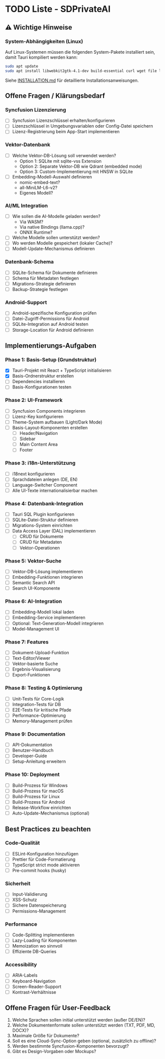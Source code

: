 # TODO Liste - SDPrivateAI

## ⚠️ Wichtige Hinweise

### System-Abhängigkeiten (Linux)
Auf Linux-Systemen müssen die folgenden System-Pakete installiert sein, damit Tauri kompiliert werden kann:
```bash
sudo apt update
sudo apt install libwebkit2gtk-4.1-dev build-essential curl wget file libxdo-dev libssl-dev libayatana-appindicator3-dev librsvg2-dev
```

Siehe [INSTALLATION.md](./INSTALLATION.md) für detaillierte Installationsanweisungen.

## Offene Fragen / Klärungsbedarf

### Syncfusion Lizenzierung
- [ ] Syncfusion Lizenzschlüssel erhalten/konfigurieren
- [ ] Lizenzschlüssel in Umgebungsvariablen oder Config-Datei speichern
- [ ] Lizenz-Registrierung beim App-Start implementieren

### Vektor-Datenbank
- [ ] Welche Vektor-DB-Lösung soll verwendet werden?
  - Option 1: SQLite mit sqlite-vss Extension
  - Option 2: Separate Vektor-DB wie Qdrant (embedded mode)
  - Option 3: Custom-Implementierung mit HNSW in SQLite
- [ ] Embedding-Modell-Auswahl definieren
  - nomic-embed-text?
  - all-MiniLM-L6-v2?
  - Eigenes Modell?

### AI/ML Integration
- [ ] Wie sollen die AI-Modelle geladen werden?
  - Via WASM?
  - Via native Bindings (llama.cpp)?
  - ONNX Runtime?
- [ ] Welche Modelle sollen unterstützt werden?
- [ ] Wo werden Modelle gespeichert (lokaler Cache)?
- [ ] Modell-Update-Mechanismus definieren

### Datenbank-Schema
- [ ] SQLite-Schema für Dokumente definieren
- [ ] Schema für Metadaten festlegen
- [ ] Migrations-Strategie definieren
- [ ] Backup-Strategie festlegen

### Android-Support
- [ ] Android-spezifische Konfiguration prüfen
- [ ] Datei-Zugriff-Permissions für Android
- [ ] SQLite-Integration auf Android testen
- [ ] Storage-Location für Android definieren

## Implementierungs-Aufgaben

### Phase 1: Basis-Setup (Grundstruktur)
- [x] Tauri-Projekt mit React + TypeScript initialisieren
- [x] Basis-Ordnerstruktur erstellen
- [ ] Dependencies installieren
- [ ] Basis-Konfigurationen testen

### Phase 2: UI-Framework
- [ ] Syncfusion Components integrieren
- [ ] Lizenz-Key konfigurieren
- [ ] Theme-System aufbauen (Light/Dark Mode)
- [ ] Basis-Layout-Komponenten erstellen
  - [ ] Header/Navigation
  - [ ] Sidebar
  - [ ] Main Content Area
  - [ ] Footer

### Phase 3: i18n-Unterstützung
- [ ] i18next konfigurieren
- [ ] Sprachdateien anlegen (DE, EN)
- [ ] Language-Switcher Component
- [ ] Alle UI-Texte internationalisierbar machen

### Phase 4: Datenbank-Integration
- [ ] Tauri SQL Plugin konfigurieren
- [ ] SQLite-Datei-Struktur definieren
- [ ] Migrations-System einrichten
- [ ] Data Access Layer (DAL) implementieren
  - [ ] CRUD für Dokumente
  - [ ] CRUD für Metadaten
  - [ ] Vektor-Operationen

### Phase 5: Vektor-Suche
- [ ] Vektor-DB-Lösung implementieren
- [ ] Embedding-Funktionen integrieren
- [ ] Semantic Search API
- [ ] Search UI-Komponente

### Phase 6: AI-Integration
- [ ] Embedding-Modell lokal laden
- [ ] Embedding-Service implementieren
- [ ] Optional: Text-Generation-Modell integrieren
- [ ] Model-Management UI

### Phase 7: Features
- [ ] Dokument-Upload-Funktion
- [ ] Text-Editor/Viewer
- [ ] Vektor-basierte Suche
- [ ] Ergebnis-Visualisierung
- [ ] Export-Funktionen

### Phase 8: Testing & Optimierung
- [ ] Unit-Tests für Core-Logik
- [ ] Integration-Tests für DB
- [ ] E2E-Tests für kritische Pfade
- [ ] Performance-Optimierung
- [ ] Memory-Management prüfen

### Phase 9: Documentation
- [ ] API-Dokumentation
- [ ] Benutzer-Handbuch
- [ ] Developer-Guide
- [ ] Setup-Anleitung erweitern

### Phase 10: Deployment
- [ ] Build-Prozess für Windows
- [ ] Build-Prozess für macOS
- [ ] Build-Prozess für Linux
- [ ] Build-Prozess für Android
- [ ] Release-Workflow einrichten
- [ ] Auto-Update-Mechanismus (optional)

## Best Practices zu beachten

### Code-Qualität
- [ ] ESLint-Konfiguration hinzufügen
- [ ] Prettier für Code-Formatierung
- [ ] TypeScript strict mode aktivieren
- [ ] Pre-commit hooks (husky)

### Sicherheit
- [ ] Input-Validierung
- [ ] XSS-Schutz
- [ ] Sichere Datenspeicherung
- [ ] Permissions-Management

### Performance
- [ ] Code-Splitting implementieren
- [ ] Lazy-Loading für Komponenten
- [ ] Memoization wo sinnvoll
- [ ] Effiziente DB-Queries

### Accessibility
- [ ] ARIA-Labels
- [ ] Keyboard-Navigation
- [ ] Screen-Reader-Support
- [ ] Kontrast-Verhältnisse

## Offene Fragen für User-Feedback
1. Welche Sprachen sollen initial unterstützt werden (außer DE/EN)?
2. Welche Dokumentenformate sollen unterstützt werden (TXT, PDF, MD, DOCX)?
3. Maximale Größe für Dokumente?
4. Soll es eine Cloud-Sync-Option geben (optional, zusätzlich zu offline)?
5. Werden bestimmte Syncfusion-Komponenten bevorzugt?
6. Gibt es Design-Vorgaben oder Mockups?
